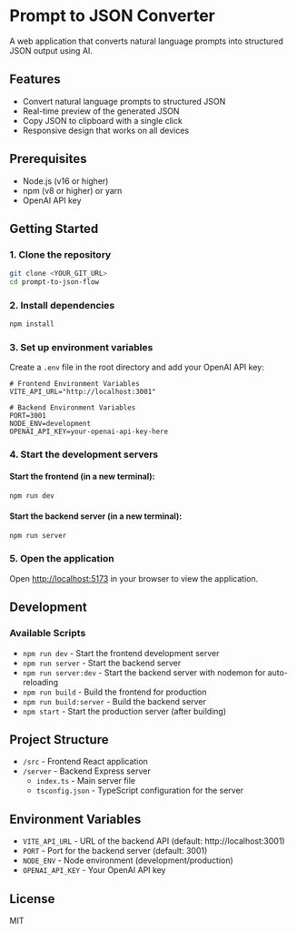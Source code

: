 # Prompt to JSON Converter

A web application that converts natural language prompts into structured JSON output using AI.

## Features

- Convert natural language prompts to structured JSON
- Real-time preview of the generated JSON
- Copy JSON to clipboard with a single click
- Responsive design that works on all devices

## Prerequisites

- Node.js (v16 or higher)
- npm (v8 or higher) or yarn
- OpenAI API key

## Getting Started

### 1. Clone the repository

```bash
git clone <YOUR_GIT_URL>
cd prompt-to-json-flow
```

### 2. Install dependencies

```bash
npm install
```

### 3. Set up environment variables

Create a `.env` file in the root directory and add your OpenAI API key:

```env
# Frontend Environment Variables
VITE_API_URL="http://localhost:3001"

# Backend Environment Variables
PORT=3001
NODE_ENV=development
OPENAI_API_KEY=your-openai-api-key-here
```

### 4. Start the development servers

#### Start the frontend (in a new terminal):
```bash
npm run dev
```

#### Start the backend server (in a new terminal):
```bash
npm run server
```

### 5. Open the application

Open [http://localhost:5173](http://localhost:5173) in your browser to view the application.

## Development

### Available Scripts

- `npm run dev` - Start the frontend development server
- `npm run server` - Start the backend server
- `npm run server:dev` - Start the backend server with nodemon for auto-reloading
- `npm run build` - Build the frontend for production
- `npm run build:server` - Build the backend server
- `npm start` - Start the production server (after building)

## Project Structure

- `/src` - Frontend React application
- `/server` - Backend Express server
  - `index.ts` - Main server file
  - `tsconfig.json` - TypeScript configuration for the server

## Environment Variables

- `VITE_API_URL` - URL of the backend API (default: http://localhost:3001)
- `PORT` - Port for the backend server (default: 3001)
- `NODE_ENV` - Node environment (development/production)
- `OPENAI_API_KEY` - Your OpenAI API key

## License

MIT
